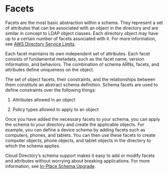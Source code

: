 # Facets<a name="whatarefacets"></a>

Facets are the most basic abstraction within a schema\. They represent a set of attributes that can be associated with an object in the directory and are similar in concept to LDAP object classes\. Each directory object may have up to a certain number of facets associated with it\. For more information, see [AWS Directory Service Limits](limits.md)\. 

Each facet maintains its own independent set of attributes\. Each facet consists of fundamental metadata, such as the facet name, version information, and behaviors\. The combination of schema ARNs, facets, and attributes define uniqueness on the object\. 

The set of object facets, their constraints, and the relationships between them constitute an abstract schema definition\. Schema facets are used to define constraints over the following things: 

1. Attributes allowed in an object

1. Policy types allowed to apply to an object 

Once you have added the necessary facets to your schema, you can apply the schema to your directory and create the applicable objects\. For example, you can define a device schema by adding facets such as computers, phones, and tablets\. You can then use these facets to create computer objects, phone objects, and tablet objects in the directory to which the schema applies\.

Cloud Directory’s schema support makes it easy to add or modify facets and attributes without worrying about breaking applications\. For more information, see [In\-Place Schema Upgrade](inplaceschemaupgrade.md)\.